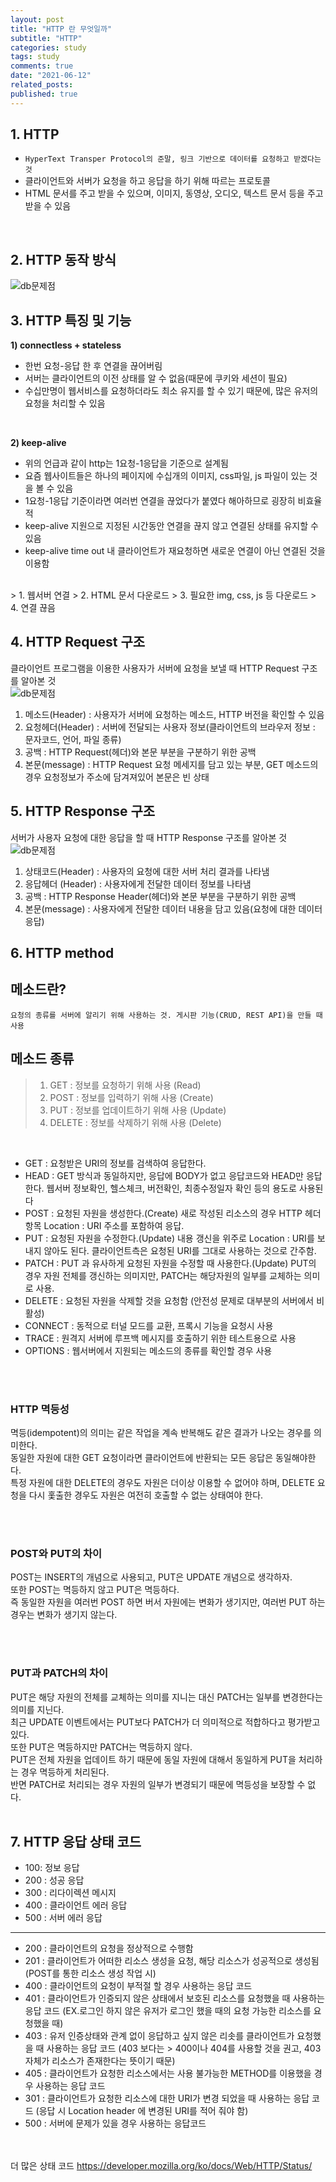 ```yaml
---
layout: post
title: "HTTP 란 무엇일까"
subtitle: "HTTP"
categories: study
tags: study
comments: true
date: "2021-06-12"
related_posts:
published: true
---
```


## 1. HTTP

- `HyperText Transper Protocol의 준말, 링크 기반으로 데이터를 요청하고 받겠다는 것`
- 클라이언트와 서버가 요청을 하고 응답을 하기 위해 따르는 프로토콜
- HTML 문서를 주고 받을 수 있으며, 이미지, 동영상, 오디오, 텍스트 문서 등을 주고 받을 수 있음  
<br>

## 2. HTTP 동작 방식

![db문제점](/assets/img/study/http1.png)
<br>

## 3. HTTP 특징 및 기능

<b>1) connectless + stateless</b><br>

- 한번 요청-응답 한 후 연결을 끊어버림
- 서버는 클라이언트의 이전 상태를 알 수 없음(때문에 쿠키와 세션이 필요)
- 수십만명이 웹서비스를 요청하더라도 최소 유지를 할 수 있기 때문에, 많은 유저의 요청을 처리할 수 있음
<br>

<b>2) keep-alive </b><br>

- 위의 언급과 같이 http는 1요청-1응답을 기준으로 설계됨
- 요즘 웹사이트들은 하나의 페이지에 수십개의 이미지, css파일, js 파일이 있는 것을 볼 수 있음
- 1요청-1응답 기준이라면 여러번 연결을 끊었다가 붙였다 해아하므로 굉장히 비효율적
- keep-alive 지원으로 지정된 시간동안 연결을 끊지 않고 연결된 상태를 유지할 수 있음
- keep-alive time out 내 클라이언트가 재요청하면 새로운 연결이 아닌 연결된 것을 이용함  
<br>
> 1. 웹서버 연결
> 2. HTML 문서 다운로드
> 3. 필요한 img, css, js 등 다운로드
> 4. 연결 끊음  

<br>

## 4. HTTP Request 구조

클라이언트 프로그램을 이용한 사용자가 서버에 요청을 보낼 때 HTTP Request 구조를 알아본 것  
![db문제점](/assets/img/study/http2.png)
1) 메소드(Header) : 사용자가 서버에 요청하는 메소드, HTTP 버전을 확인할 수 있음<br>
2) 요청헤더(Header) : 서버에 전달되는 사용자 정보(클라이언트의 브라우저 정보 : 문자코드, 언어, 파일 종류)<br>
3) 공백 : HTTP Request(헤더)와 본문 부분을 구분하기 위한 공백<br>
4) 본문(message) : HTTP Request 요청 메세지를 담고 있는 부분, GET 메소드의 경우 요청정보가 주소에 담겨져있어 본문은 빈 상태  <br>

## 5. HTTP Response 구조
서버가 사용자 요청에 대한 응답을 할 때 HTTP Response 구조를 알아본 것  <br>
![db문제점](/assets/img/study/http3.png)<br>
1) 상태코드(Header) : 사용자의 요청에 대한 서버 처리 결과를 나타냄<br>
2) 응답헤더 (Header) : 사용자에게 전달한 데이터 정보를 나타냄<br>
3) 공백 : HTTP Response Header(헤더)와 본문 부분을 구분하기 위한 공백<br>
4) 본문(message) : 사용자에게 전달한 데이터 내용을 담고 있음(요청에 대한 데이터 응답)  <br>

## 6. HTTP method

## 메소드란? <br>
`요청의 종류를 서버에 알리기 위해 사용하는 것. 게시판 기능(CRUD, REST API)을 만들 때 사용`
<br>

## 메소드 종류  
> 1) GET : 정보를 요청하기 위해 사용 (Read)<br>
> 2) POST : 정보를 입력하기 위해 사용 (Create)<br>
> 3) PUT : 정보를 업데이트하기 위해 사용 (Update)<br>
> 4) DELETE : 정보를 삭제하기 위해 사용 (Delete)


<br>

- GET : 요청받은 URI의 정보를 검색하여 응답한다.
- HEAD : GET 방식과 동일하지만, 응답에 BODY가 없고 응답코드와 HEAD만 응답한다. 웹서버 정보확인, 헬스체크, 버전확인, 최종수정일자 확인 등의 용도로 사용된다
- POST : 요청된 자원을 생성한다.(Create) 새로 작성된 리소스의 경우 HTTP 헤더 항목 Location : URI 주소를 포함하여 응답.
- PUT : 요청된 자원을 수정한다.(Update) 내용 갱신을 위주로 Location : URI를 보내지 않아도 된다. 클라이언트측은 요청된 URI를 그대로 사용하는 것으로 간주함.
- PATCH : PUT 과 유사하게 요청된 자원을 수정할 때 사용한다.(Update) PUT의 경우 자원 전체를 갱신하는 의미지만, PATCH는 해당자원의 일부를 교체하는 의미로 사용.
- DELETE : 요청된 자원을 삭제할 것을 요청함 (안전성 문제로 대부분의 서버에서 비활성)
- CONNECT : 동적으로 터널 모드를 교환, 프록시 기능을 요청시 사용
- TRACE : 원격지 서버에 루프백 메시지를 호출하기 위한 테스트용으로 사용
- OPTIONS : 웹서버에서 지원되는 메소드의 종류를 확인할 경우 사용  

<br><br>

### HTTP 멱등성
멱등(idempotent)의 의미는 같은 작업을 계속 반복해도 같은 결과가 나오는 경우를 의미한다.<br> 동일한 자원에 대한 GET 요청이라면 클라이언트에 반환되는 모든 응답은 동일해야한다.<br>
특정 자원에 대한 DELETE의 경우도 자원은 더이상 이용할 수 없어야 하며, DELETE 요청을 다시 홏출한 경우도 자원은 여전히 호출할 수 없는 상태여야 한다.  

<br><br>

### POST와 PUT의 차이
POST는 INSERT의 개념으로 사용되고, PUT은 UPDATE 개념으로 생각하자.<br>
또한 POST는 멱등하지 않고 PUT은 멱등하다.<br> 즉 동일한 자원을 여러번 POST 하면 버서 자원에는 변화가 생기지만, 여러번 PUT 하는 경우는 변화가 생기지 않는다.  

<br><br>

### PUT과 PATCH의 차이
PUT은 해당 자원의 전체를 교체하는 의미를 지니는 대신 PATCH는 일부를 변경한다는 의미를 지닌다.<br>
최근 UPDATE 이벤트에서는 PUT보다 PATCH가 더 의미적으로 적합하다고 평가받고 있다.<br>
또한 PUT은 멱등하지만 PATCH는 멱등하지 않다.<br> PUT은 전체 자원을 업데이트 하기 때문에 동일 자원에 대해서 동일하게 PUT을 처리하는 경우 멱등하게 처리된다.<br> 반면 PATCH로 처리되는 경우 자원의 일부가 변경되기 때문에 멱등성을 보장할 수 없다.  <br><br>

## 7. HTTP 응답 상태 코드
- 100: 정보 응답
- 200 : 성공 응답
- 300 : 리다이렉션 메시지
- 400 : 클라이언트 에러 응답
- 500 : 서버 에러 응답  
---

- 200 : 클라이언트의 요청을 정상적으로 수행함  
- 201 : 클라이언트가 어떠한 리소스 생성을 요청, 해당 리소스가 성공적으로 생성됨 (POST를 통한 리소스 생성 작업 시)
- 400 : 클라이언트의 요청이 부적절 할 경우 사용하는 응답 코드  
- 401 : 클라이언트가 인증되지 않은 상태에서 보호된 리소스를 요청했을 때 사용하는 응답 코드 (EX.로그인 하지 않은 유저가 로그인 했을 때의 요청 가능한 리소스를 요청했을 때)  
- 403 : 유저 인증상태와 관계 없이 응답하고 싶지 않은 리솟를 클라이언트가 요청했을 때 사용하는 응답 코드 (403 보다는 > 400이나 404를 사용할 것을 권고, 403 자체가 리소스가 존재한다는 뜻이기 때문)  
- 405 : 클라이언트가 요청한 리소스에서는 사용 불가능한 METHOD를 이용했을 경우 사용하는 응답 코드
- 301 : 클라이언트가 요청한 리소스에 대한 URI가 변경 되었을 때 사용하는 응답 코드 (응답 시 Location header 에 변경된 URI를 적어 줘야 함)  
- 500 : 서버에 문제가 있을 경우 사용하는 응답코드  

<br><br>
더 많은 상태 코드 <https://developer.mozilla.org/ko/docs/Web/HTTP/Status/>
